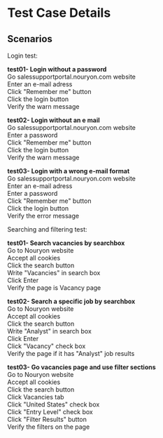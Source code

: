 # Test Case Details

## Scenarios

Login test:

**test01- Login without a password** <br>
       Go salessupportportal.nouryon.com website <br>
       Enter an e-mail adress <br>
       Click "Remember me" button <br>
       Click the login button <br>
       Verify the warn message <br>

**test02- Login without an e mail** <br>
       Go salessupportportal.nouryon.com website <br>
       Enter a password <br>
       Click "Remember me" button <br>
       Click the login button <br>
       Verify the warn message <br>

**test03- Login with a wrong e-mail format** <br>
       Go salessupportportal.nouryon.com website <br>
       Enter an e-mail adress <br>
       Enter a password <br>
       Click "Remember me" button <br>
       Click the login button <br>
       Verify the error message <br>
       
Searching and filtering test:

**test01- Search vacancies by searchbox** <br>
       Go to Nouryon website <br>
       Accept all cookies <br>
       Click the search button <br>
       Write "Vacancies" in search box <br>
       Click Enter <br>
       Verify the page is Vacancy page <br>

**test02- Search a specific job by searchbox** <br>
       Go to Nouryon website <br>
       Accept all cookies <br>
       Click the search button <br>
       Write "Analyst" in search box <br>
       Click Enter <br>
       Click "Vacancy" check box <br>
       Verify the page if it has "Analyst" job results <br>


**test03- Go vacancies page and use filter sections** <br>
       Go to Nouryon website <br>
       Accept all cookies <br>
       Click the search button <br>
       Click Vacancies tab <br>
       Click "United States" check box <br>
       Click "Entry Level" check box <br>
       Click "Filter Results" button <br>
       Verify the filters on the page <br>
